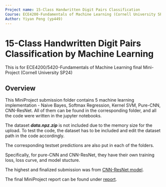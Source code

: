 ```yaml
---
Project name: 15-Class Handwritten Digit Pairs Classification
Course: ECE4200-Fundamentals of Machine Learning (Cornell University SP24)
Author: Yiyan Peng (yp449)
---
```


# 15-Class Handwritten Digit Pairs Classification by Machine Learning

This is for ECE4200/5420-Fundamentals of Machine Learning final Mini-Project (Cornell University SP24)

## Overview

This MiniProject submission folder contains 5 machine learning implementation - Naive Bayes, Softmax Regression, Kernel SVM, Pure-CNN, CNN-ResNet. All of them can be found in the corresponding folder, and all the code were written in the jupyter notebooks.

The dataset ***data.npz.zip*** is not included due to the memory size for the upload. To test the code, the dataset has to be included and edit the dataset path in the code accordingly.

The corresponding testset predictions are also put in each of the folders.

Specifically, for pure-CNN and CNN-ResNet, they have their own training loss, loss curve, and model stucture.

The highest and finalized submission was from [CNN-ResNet model](https://github.com/666harrypeng/Handwritten-Digit-Pairs-Classification-by-Machine-Learning/tree/main/CNN-ResNet).

The final MiniProject report can be found under [report](https://github.com/666harrypeng/Handwritten-Digit-Pairs-Classification-by-Machine-Learning/tree/main/report).
